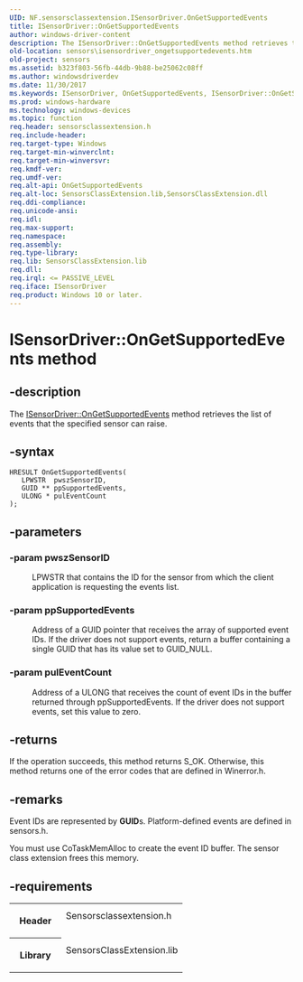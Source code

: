 ```yaml
---
UID: NF.sensorsclassextension.ISensorDriver.OnGetSupportedEvents
title: ISensorDriver::OnGetSupportedEvents
author: windows-driver-content
description: The ISensorDriver::OnGetSupportedEvents method retrieves the list of events that the specified sensor can raise.
old-location: sensors\isensordriver_ongetsupportedevents.htm
old-project: sensors
ms.assetid: b323f803-56fb-44db-9b88-be25062c08ff
ms.author: windowsdriverdev
ms.date: 11/30/2017
ms.keywords: ISensorDriver, OnGetSupportedEvents, ISensorDriver::OnGetSupportedEvents
ms.prod: windows-hardware
ms.technology: windows-devices
ms.topic: function
req.header: sensorsclassextension.h
req.include-header: 
req.target-type: Windows
req.target-min-winverclnt: 
req.target-min-winversvr: 
req.kmdf-ver: 
req.umdf-ver: 
req.alt-api: OnGetSupportedEvents
req.alt-loc: SensorsClassExtension.lib,SensorsClassExtension.dll
req.ddi-compliance: 
req.unicode-ansi: 
req.idl: 
req.max-support: 
req.namespace: 
req.assembly: 
req.type-library: 
req.lib: SensorsClassExtension.lib
req.dll: 
req.irql: <= PASSIVE_LEVEL
req.iface: ISensorDriver
req.product: Windows 10 or later.
---
```


# ISensorDriver::OnGetSupportedEvents method



## -description
<p>The <a href="sensors.isensordriver_ongetsupportedevents">ISensorDriver::OnGetSupportedEvents</a> method retrieves the list of events that the specified sensor can raise.</p>


## -syntax

````
HRESULT OnGetSupportedEvents(
   LPWSTR  pwszSensorID,
   GUID ** ppSupportedEvents,
   ULONG * pulEventCount
);
````


## -parameters
<dl>

### -param pwszSensorID 

<dd>
<p>LPWSTR that contains the ID for the sensor from which the client application is requesting the events list.</p>
</dd>

### -param ppSupportedEvents 

<dd>
<p>Address of a GUID pointer that receives the array of supported event IDs. If the driver does not support events, return a buffer containing a single GUID that has its value set to GUID_NULL.</p>
</dd>

### -param pulEventCount 

<dd>
<p>Address of a ULONG that receives the count of event IDs in the buffer returned through ppSupportedEvents. If the driver does not support events, set this value to zero.</p>
</dd>
</dl>

## -returns
<p>If the operation succeeds, this method returns S_OK. Otherwise, this method returns one of the error codes that are defined in Winerror.h.</p>

## -remarks
<p>Event IDs are represented by <b>GUID</b>s. Platform-defined events are defined in sensors.h. </p>

<p>You must use CoTaskMemAlloc to create the event ID buffer. The sensor class extension frees this memory.</p>

## -requirements
<table>
<tr>
<th width="30%">
<p>Header</p>
</th>
<td width="70%">
<dl>
<dt>Sensorsclassextension.h</dt>
</dl>
</td>
</tr>
<tr>
<th width="30%">
<p>Library</p>
</th>
<td width="70%">
<dl>
<dt>SensorsClassExtension.lib</dt>
</dl>
</td>
</tr>
</table>